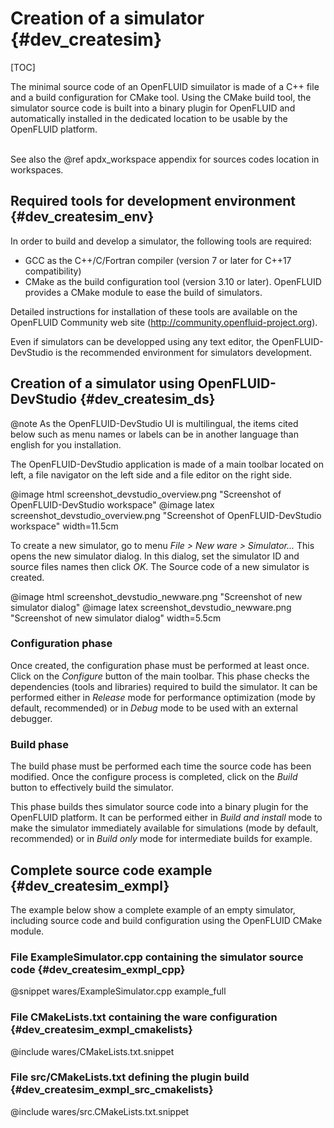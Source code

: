 # Creation of a simulator {#dev_createsim}

[TOC]


The minimal source code of an OpenFLUID simuilator is made of a C++ file and a build configuration for CMake tool. 
Using the CMake build tool, the simulator source code is built into a binary plugin for OpenFLUID and automatically installed 
in the dedicated location to be usable by the OpenFLUID platform.  
<br/>

See also the @ref apdx_workspace appendix for sources codes location in workspaces.


## Required tools for development environment {#dev_createsim_env}

In order to build and develop a simulator, the following tools are required:

* GCC as the C++/C/Fortran compiler (version 7 or later for C++17 compatibility)
* CMake as the build configuration tool (version 3.10 or later). OpenFLUID provides a CMake module to ease the build of simulators. 

Detailed instructions for installation of these tools are available on the OpenFLUID Community web site
(<http://community.openfluid-project.org>). 

Even if simulators can be developped using any text editor, the OpenFLUID-DevStudio is the recommended environment for simulators development.


## Creation of a simulator using OpenFLUID-DevStudio {#dev_createsim_ds}


@note As the OpenFLUID-DevStudio UI is multilingual, the items cited below such as menu names or labels can be in another language than english for you installation.

The OpenFLUID-DevStudio application is made of a main toolbar located on left, 
a file navigator on the left side and a file editor on the right side.

@image html screenshot_devstudio_overview.png "Screenshot of OpenFLUID-DevStudio workspace"
@image latex screenshot_devstudio_overview.png "Screenshot of OpenFLUID-DevStudio workspace" width=11.5cm

To create a new simulator, go to menu _File > New ware > Simulator..._ This opens the new simulator dialog. 
In this dialog, set the simulator ID and source files names then click _OK_. 
The Source code of a new simulator is created.  

@image html screenshot_devstudio_newware.png "Screenshot of new simulator dialog"
@image latex screenshot_devstudio_newware.png "Screenshot of new simulator dialog" width=5.5cm

### Configuration phase
Once created, the configuration phase must be performed at least once. Click on the _Configure_ button of the main toolbar. 
This phase checks the dependencies (tools and libraries) required to build the simulator. It can be performed either in _Release_ mode for performance optimization (mode by default, recommended) or in _Debug_ mode to be used with an external debugger.

### Build phase
The build phase must be performed each time the source code has been modified. Once the configure process is completed, 
click on the _Build_ button to effectively build the simulator. 

This phase builds thes simulator source code into a binary plugin for the OpenFLUID platform. It can be performed either in _Build and install_ mode to make the simulator immediately available for simulations (mode by default, recommended) or in _Build only_ mode for intermediate builds for example.



## Complete source code example {#dev_createsim_exmpl}

The example below show a complete example of an empty simulator, 
including source code and build configuration using the OpenFLUID CMake module.  


### File ExampleSimulator.cpp containing the simulator source code {#dev_createsim_exmpl_cpp}

@snippet wares/ExampleSimulator.cpp example_full


### File CMakeLists.txt containing the ware configuration {#dev_createsim_exmpl_cmakelists}

@include wares/CMakeLists.txt.snippet


### File src/CMakeLists.txt defining the plugin build {#dev_createsim_exmpl_src_cmakelists}
 
@include wares/src.CMakeLists.txt.snippet

